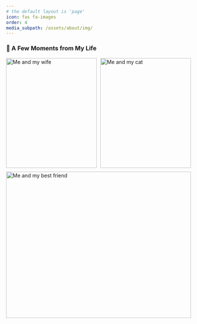 ```yaml
---
# the default layout is 'page'
icon: fas fa-images
order: 4
media_subpath: /assets/about/img/
---
```


### 📸 A Few Moments from My Life  

<div style="display: grid; grid-template-columns: 1fr 1fr; gap: 10px;">
  <img src="me-and-wife.jpeg" alt="Me and my wife" style="object-fit: cover; width: 100%; height: 300px;">
  <img src="me-and-cat.jpeg" alt="Me and my cat" style="object-fit: cover; width: 100%; height: 300px;">
  <img src="me-and-friend.jpeg" alt="Me and my best friend" style="object-fit: cover; width: 100%; height: 400px; grid-column: span 2;">
</div>
